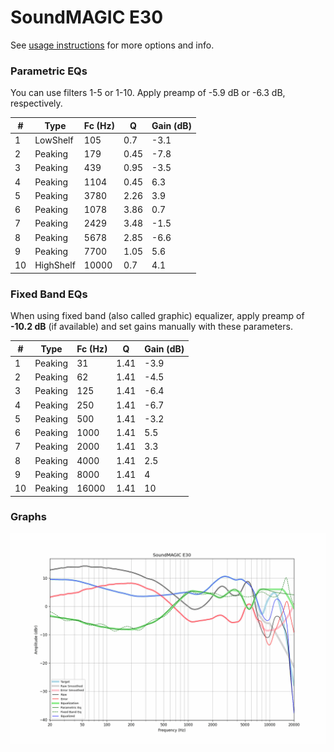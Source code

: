 # SoundMAGIC E30
See [usage instructions](https://github.com/jaakkopasanen/AutoEq#usage) for more options and info.

### Parametric EQs
You can use filters 1-5 or 1-10. Apply preamp of -5.9 dB or -6.3 dB, respectively.

|   # | Type      |   Fc (Hz) |    Q |   Gain (dB) |
|-----|-----------|-----------|------|-------------|
|   1 | LowShelf  |       105 | 0.7  |        -3.1 |
|   2 | Peaking   |       179 | 0.45 |        -7.8 |
|   3 | Peaking   |       439 | 0.95 |        -3.5 |
|   4 | Peaking   |      1104 | 0.45 |         6.3 |
|   5 | Peaking   |      3780 | 2.26 |         3.9 |
|   6 | Peaking   |      1078 | 3.86 |         0.7 |
|   7 | Peaking   |      2429 | 3.48 |        -1.5 |
|   8 | Peaking   |      5678 | 2.85 |        -6.6 |
|   9 | Peaking   |      7700 | 1.05 |         5.6 |
|  10 | HighShelf |     10000 | 0.7  |         4.1 |

### Fixed Band EQs
When using fixed band (also called graphic) equalizer, apply preamp of **-10.2 dB** (if available) and set gains manually with these parameters.

|   # | Type    |   Fc (Hz) |    Q |   Gain (dB) |
|-----|---------|-----------|------|-------------|
|   1 | Peaking |        31 | 1.41 |        -3.9 |
|   2 | Peaking |        62 | 1.41 |        -4.5 |
|   3 | Peaking |       125 | 1.41 |        -6.4 |
|   4 | Peaking |       250 | 1.41 |        -6.7 |
|   5 | Peaking |       500 | 1.41 |        -3.2 |
|   6 | Peaking |      1000 | 1.41 |         5.5 |
|   7 | Peaking |      2000 | 1.41 |         3.3 |
|   8 | Peaking |      4000 | 1.41 |         2.5 |
|   9 | Peaking |      8000 | 1.41 |         4   |
|  10 | Peaking |     16000 | 1.41 |        10   |

### Graphs
![](./SoundMAGIC%20E30.png)
